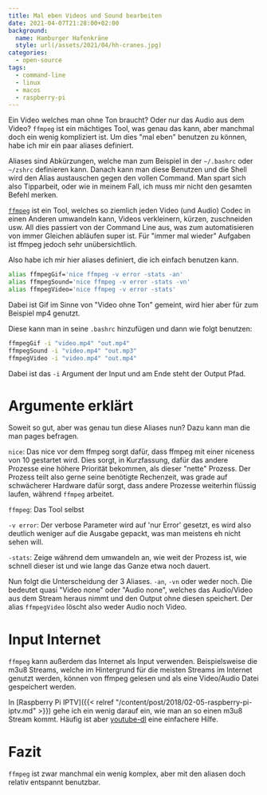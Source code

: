 ```yaml
---
title: Mal eben Videos und Sound bearbeiten
date: 2021-04-07T21:28:00+02:00
background:
  name: Hamburger Hafenkräne
  style: url(/assets/2021/04/hh-cranes.jpg)
categories:
  - open-source
tags:
  - command-line
  - linux
  - macos
  - raspberry-pi
---
```

Ein Video welches man ohne Ton braucht?
Oder nur das Audio aus dem Video?
`ffmpeg` ist ein mächtiges Tool, was genau das kann, aber manchmal doch ein wenig kompliziert ist.
Um dies "mal eben" benutzen zu können, habe ich mir ein paar aliases definiert.
<!--more-->

Aliases sind Abkürzungen, welche man zum Beispiel in der `~/.bashrc` oder `~/zshrc` definieren kann.
Danach kann man diese Benutzen und die Shell wird den Alias austauschen gegen den vollen Command.
Man spart sich also Tipparbeit, oder wie in meinem Fall, ich muss mir nicht den gesamten Befehl merken.

[`ffmpeg`](https://ffmpeg.org/) ist ein Tool, welches so ziemlich jeden Video (und Audio) Codec in einen Anderen umwandeln kann, Videos verkleinern, kürzen, zuschneiden usw.
All dies passiert von der Command Line aus, was zum automatisieren von immer Gleichen abläufen super ist.
Für "immer mal wieder" Aufgaben ist ffmpeg jedoch sehr unübersichtlich.

Also habe ich mir hier aliases definiert, die ich einfach benutzen kann.

```bash
alias ffmpegGif='nice ffmpeg -v error -stats -an'
alias ffmpegSound='nice ffmpeg -v error -stats -vn'
alias ffmpegVideo='nice ffmpeg -v error -stats'
```

Dabei ist Gif im Sinne von "Video ohne Ton" gemeint, wird hier aber für zum Beispiel mp4 genutzt.

Diese kann man in seine `.bashrc` hinzufügen und dann wie folgt benutzen:
```bash
ffmpegGif -i "video.mp4" "out.mp4"
ffmpegSound -i "video.mp4" "out.mp3"
ffmpegVideo -i "video.mp4" "out.mp4"
```

Dabei ist das `-i` Argument der Input und am Ende steht der Output Pfad.

# Argumente erklärt

Soweit so gut, aber was genau tun diese Aliases nun?
Dazu kann man die man pages befragen.

`nice`: Das nice vor dem ffmpeg sorgt dafür, dass ffmpeg mit einer niceness von 10 gestartet wird.
Dies sorgt, in Kurzfassung, dafür das andere Prozesse eine höhere Priorität bekommen, als dieser "nette" Prozess.
Der Prozess teilt also gerne seine benötigte Rechenzeit, was grade auf schwächerer Hardware dafür sorgt, dass andere Prozesse weiterhin flüssig laufen, während `ffmpeg` arbeitet.

`ffmpeg`: Das Tool selbst

`-v error`: Der verbose Parameter wird auf 'nur Error' gesetzt, es wird also deutlich weniger auf die Ausgabe gepackt, was man meistens eh nicht sehen will.

`-stats`: Zeige während dem umwandeln an, wie weit der Prozess ist, wie schnell dieser ist und wie lange das Ganze etwa noch dauert.

Nun folgt die Unterscheidung der 3 Aliases.
`-an`, `-vn` oder weder noch.
Die bedeutet quasi "Video none" oder "Audio none", welches das Audio/Video aus dem Stream heraus nimmt und den Output ohne diesen speichert.
Der alias `ffmpegVideo` löscht also weder Audio noch Video.

# Input Internet

`ffmpeg` kann außerdem das Internet als Input verwenden.
Beispielsweise die m3u8 Streams, welche im Hintergrund für die meisten Streams im Internet genutzt werden, können von ffmpeg gelesen und als eine Video/Audio Datei gespeichert werden.

In [Raspberry Pi IPTV]({{< relref "/content/post/2018/02-05-raspberry-pi-iptv.md" >}}) gehe ich ein wenig darauf ein, wie man an so einen m3u8 Stream kommt.
Häufig ist aber [youtube-dl](https://ytdl-org.github.io/youtube-dl/) eine einfachere Hilfe.

# Fazit

`ffmpeg` ist zwar manchmal ein wenig komplex, aber mit den aliasen doch relativ entspannt benutzbar.
